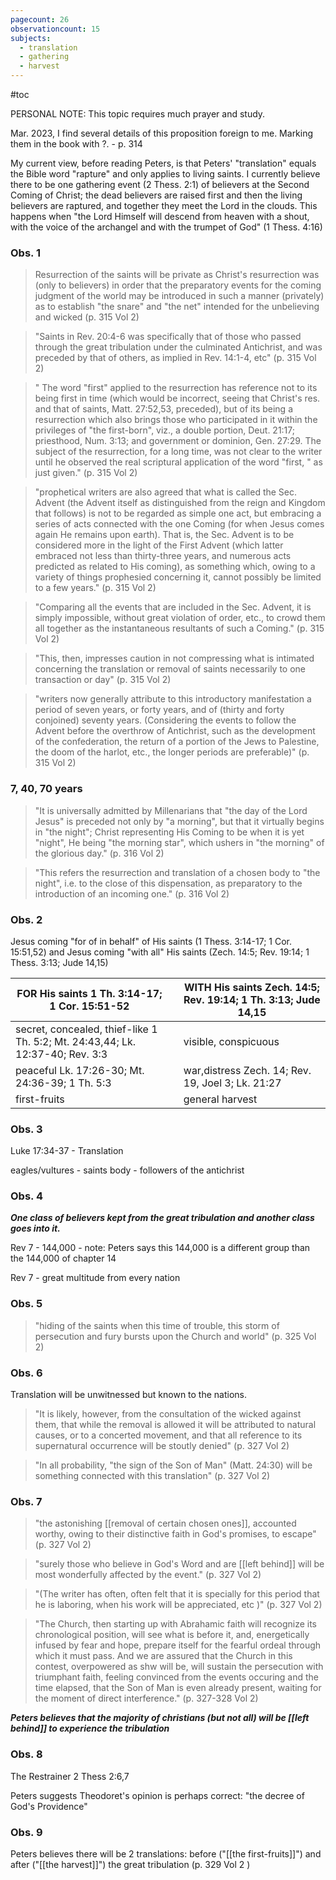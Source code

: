 ```yaml
---
pagecount: 26
observationcount: 15
subjects:
  - translation
  - gathering
  - harvest
---
```

#toc

PERSONAL NOTE: This topic requires much prayer and study. 

Mar. 2023, I find several details of this proposition foreign to me.  Marking them in the book with ?. - p. 314

My current view, before reading Peters, is that Peters' "translation" equals the Bible word "rapture" and only applies to living saints.  I currently believe there to be one gathering event (2 Thess. 2:1) of believers at the Second Coming of Christ; the dead believers are raised first and then the living believers are raptured, and together they meet the Lord in the clouds. This happens when "the Lord Himself will descend from heaven with a shout, with the voice of the archangel and with the trumpet of God" (1 Thess. 4:16) 

### Obs. 1 
> Resurrection of the saints will be private as Christ's resurrection was (only to believers) in order that the preparatory events for the coming judgment of the world may be introduced in such a manner (privately) as to establish "the snare" and "the net" intended for the unbelieving and wicked (p. 315 Vol 2)

> "Saints in Rev. 20:4-6 was specifically that of those who passed through the great tribulation under the culminated Antichrist, and was preceded by that of others, as implied in Rev. 14:1-4, etc" (p. 315 Vol 2)

> " The word "first" applied to the resurrection has reference not to its being first in time (which would be incorrect, seeing that Christ's res. and that of saints, Matt. 27:52,53, preceded), but of its being a resurrection which also brings those who participated in it within the privileges of "the first-born", viz., a double portion, Deut. 21:17;  priesthood, Num. 3:13; and government or dominion, Gen. 27:29. The subject of the resurrection, for a long time, was not clear to the writer until he observed the real scriptural application of the word "first, " as just given." (p. 315 Vol 2)

> "prophetical writers are also agreed that what is called the Sec. Advent (the Advent itself as distinguished from the reign and Kingdom that follows) is not to be regarded as simple one act, but embracing a series of acts connected with the one Coming (for when Jesus comes again He remains upon earth).  That is, the Sec. Advent is to be considered more in the light of the First Advent (which latter embraced not less than thirty-three years, and numerous acts predicted as related to His coming), as something which, owing to a variety of things prophesied concerning it, cannot possibly be limited to a few years." (p. 315 Vol 2)

> "Comparing all the events that are included in the Sec. Advent, it is simply impossible, without great violation of order, etc., to crowd them all together as the instantaneous resultants of such a Coming." (p. 315 Vol 2)

> "This, then, impresses caution in not compressing what is intimated concerning the translation or removal of saints necessarily to one transaction or day" (p. 315 Vol 2)

> "writers now generally attribute to this introductory manifestation a period of seven years, or forty years, and of (thirty and forty conjoined) seventy years. (Considering the events to follow the Advent before the overthrow of Antichrist, such as the development of the confederation, the return of a portion of the Jews to Palestine, the doom of the harlot, etc., the longer periods are preferable)" (p. 315 Vol 2)

### 7, 40, 70 years


> "It is universally admitted by Millenarians that "the day of the Lord Jesus" is preceded not only by "a morning", but that it virtually begins in "the night"; Christ representing His Coming to be when it is yet "night", He being "the morning star", which ushers in "the morning" of the glorious day." (p. 316 Vol 2)

> "This refers the resurrection and translation of a chosen body to "the night", i.e. to the close of this dispensation, as preparatory to the introduction of an incoming one." (p. 316 Vol 2)



### Obs. 2
Jesus coming "for of in behalf" of His saints (1 Thess. 3:14-17; 1 Cor. 15:51,52) and Jesus coming "with all" His saints (Zech. 14:5; Rev. 19:14; 1 Thess. 3:13; Jude 14,15)


FOR His saints 1 Th. 3:14-17; 1 Cor. 15:51-52||WITH His saints Zech. 14:5; Rev. 19:14; 1 Th. 3:13; Jude 14,15
----|--------|---
secret, concealed, thief-like 1 Th. 5:2; Mt. 24:43,44; Lk. 12:37-40; Rev. 3:3||visible, conspicuous
peaceful Lk. 17:26-30; Mt. 24:36-39; 1 Th. 5:3||war,distress Zech. 14; Rev. 19, Joel 3; Lk. 21:27
first-fruits||general harvest


### Obs. 3
Luke 17:34-37 - Translation

eagles/vultures - saints
body - followers of the antichrist

### Obs. 4
***One class of believers kept from the great tribulation and another class goes into it.***

Rev 7 - 144,000 - note: Peters says this 144,000 is a different group than the 144,000 of chapter 14

Rev 7 - great multitude from every nation

### Obs. 5
> "hiding of the saints when this time of trouble, this storm of persecution and fury bursts upon the Church and world" (p. 325 Vol 2)

### Obs. 6
Translation will be unwitnessed but known to the nations.

> "It is likely, however, from the consultation of the wicked against them, that while the removal is allowed it will be attributed to natural causes, or to a concerted movement, and that all reference to its supernatural occurrence will be stoutly denied" (p. 327 Vol 2)

> "In all probability, "the sign of the Son of Man" (Matt. 24:30) will be something connected with this translation" (p. 327 Vol 2)



### Obs. 7
> "the astonishing [[removal of certain chosen ones]], accounted worthy, owing to their distinctive faith in God's promises, to escape" (p. 327 Vol 2)

> "surely those who believe in God's Word and are [[left behind]] will be most wonderfully affected by the event." (p. 327 Vol 2)

> "(The writer has often, often felt that it is specially for this period that he is laboring, when his work will be appreciated, etc )" (p. 327 Vol 2)

> "The Church, then starting up with Abrahamic faith will recognize its chronological position, will see what is before it, and, energetically infused by fear and hope, prepare itself for the fearful ordeal through which it must pass. And we are assured that the Church in this contest, overpowered as shw will be, will sustain the persecution with triumphant faith, feeling convinced from the events occuring and the time elapsed, that the Son of Man is even already present, waiting for the moment of direct interference." (p. 327-328 Vol 2)

***Peters believes that the majority of christians (but not all) will be [[left behind]] to experience the tribulation***


### Obs. 8
The Restrainer 2 Thess 2:6,7

Peters suggests Theodoret's opinion is perhaps correct: "the decree of God's Providence"

### Obs. 9
Peters believes there will be 2 translations: before ("[[the first-fruits]]") and after ("[[the harvest]]") the great tribulation (p. 329 Vol 2 )



